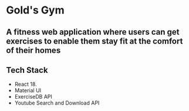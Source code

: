 # Gold's Gym

## A fitness web application where users can get exercises to enable them stay fit at the comfort of their homes

## Tech Stack

- React 18.
- Material UI
- ExerciseDB API
- Youtube Search and Download API
